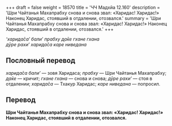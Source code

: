 +++
draft = false
weight = 18570
title = 'ЧЧ Мадхйа 12.160'
description = 'Шри Чайтанья Махапрабху снова и снова звал: «Харидас! Харидас!» Наконец Харидас, стоявший в отдалении, отозвался.'
summary = 'Шри Чайтанья Махапрабху снова и снова звал: «Харидас! Харидас!» Наконец Харидас, стоявший в отдалении, отозвался.'
+++

_‘харида̄са’ бали’ прабху д̣а̄ке гхане гхана  
дӯре рахи’ харида̄са каре ниведана_

## Пословный перевод

_харида̄са_ _бали’_ — зовя Харидаса; _прабху_ — Шри Чайтанья Махапрабху; _д̣а̄ке_ — кричит; _гхане_ _гхана_ — снова и снова; _дӯре_ _рахи’_ — стоя в отдалении; _харида̄са_ — Тхакур Харидас; _каре_ _ниведана_ — попросил.

## Перевод

**Шри Чайтанья Махапрабху снова и снова звал: «Харидас! Харидас!» Наконец Харидас, стоявший в отдалении, отозвался.**
